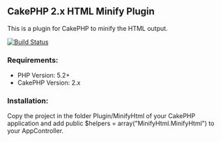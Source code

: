 ## CakePHP 2.x HTML Minify Plugin

This is a plugin for CakePHP to minify the HTML output.

[![Build Status](https://travis-ci.org/w1zardhead/cakephp-minifyhtml-plugin.svg?branch=master)](https://travis-ci.org/w1zardhead/cakephp-minifyhtml-plugin)

### Requirements:

* PHP Version: 5.2+
* CakePHP Version: 2.x

### Installation:

Copy the project in the folder Plugin/MinifyHtml of your CakePHP application and add  public $helpers = array("MinifyHtml.MinifyHtml") to your AppController.
